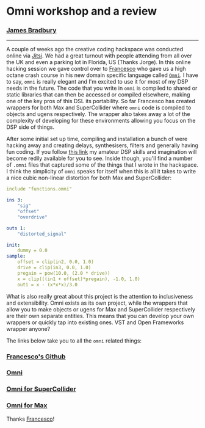 # Omni workshop and a review

### [James Bradbury](https://www.jamesbradbury.xyz)
---

A couple of weeks ago the creative coding hackspace was conducted online via [Jitsi](meet.jit.si). We had a great turnout with people attending from all over the UK and even a parking lot in Florida, US (Thanks Jorge). In this online hacking session we gave control over to [Francesco](github.com/vitreo12) who gave us a high octane crash course in his new domain specific language called [`Omni`](https://vitreo12.github.io). I have to say, `omni` is really elegant and I'm excited to use it for most of my DSP needs in the future. The code that you write in `omni` is compiled to shared or static libraries that can then be accessed or compiled elsewhere, making one of the key pros of this DSL its portability. So far Francesco has created wrappers for both Max and SuperCollider where `omni` code is compiled to objects and ugens respectively. The wrapper also takes away a lot of the complexity of developing for these environments allowing you focus on the DSP side of things.

After some initial set up time, compiling and installation a bunch of were hacking away and creating delays, synthesisers, filters and generally  having fun coding. If you follow [this link](github.com/jamesb93/omnicode) my amateur DSP skills and imagination will become redily available for you to see. Inside though, you'll find a number of `.omni` files that captured some of the things that I wrote in the hackspace. I think the simplicity of `omni` speaks for itself when this is all it takes to write a nice cubic non-linear distortion for both Max and SuperCollider:

```yaml
include "functions.omni"

ins 3:
    "sig"
    "offset"
    "overdrive"

outs 1:
    "distorted_signal"

init:
    dummy = 0.0
sample:
    offset = clip(in2, 0.0, 1.0)
    drive = clip(in3, 0.0, 1.0)
    pregain = pow(10.0, (2.0 * drive))
    x = clip(((in1 + offset)*pregain), -1.0, 1.0)
    out1 = x - (x*x*x)/3.0
```

What is also really great about this project is the attention to inclusiveness and extensibility. Omni exists as its own project, while the wrappers that allow you to make objects or ugens for Max and SuperCollider respectively are their own separate entities. This means that you can develop your own wrappers or quickly tap into existing ones. VST and Open Frameworks wrapper anyone?

The links below take you to all the `omni` related things:

### [Francesco's Github](github.com/vitreo12)

### [Omni](https://vitreo12.github.io)

### [Omni for SuperCollider](github.com/vitreo12/omnicollider)

### [Omni for Max](github.om/vitreo12/omnimax)


Thanks [Francesco](github.com/vitreo12)!


